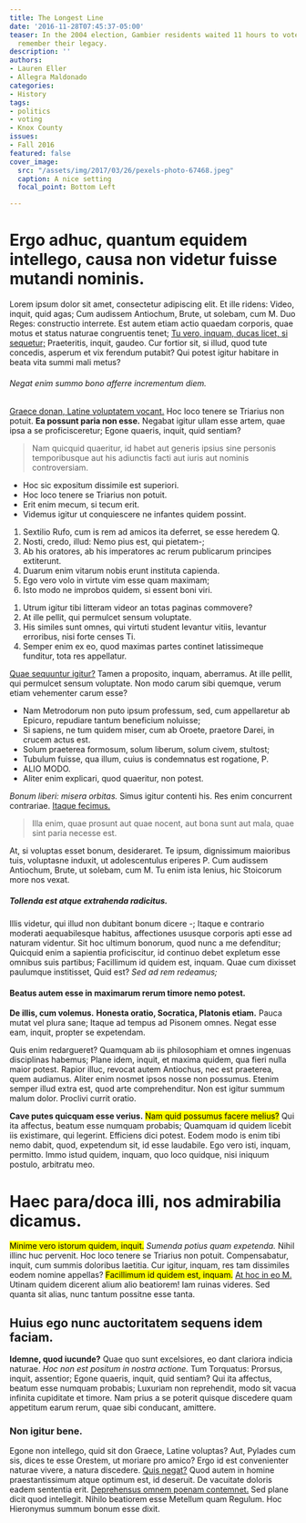 ```yaml
---
title: The Longest Line
date: '2016-11-28T07:45:37-05:00'
teaser: In the 2004 election, Gambier residents waited 11 hours to vote. Today, we
  remember their legacy.
description: ''
authors:
- Lauren Eller
- Allegra Maldonado
categories:
- History
tags:
- politics
- voting
- Knox County
issues:
- Fall 2016
featured: false
cover_image:
  src: "/assets/img/2017/03/26/pexels-photo-67468.jpeg"
  caption: A nice setting
  focal_point: Bottom Left

---
```

<h1>Ergo adhuc, quantum equidem intellego, causa non videtur fuisse mutandi nominis.</h1>

<p>Lorem ipsum dolor sit amet, consectetur adipiscing elit. Et ille ridens: Video, inquit, quid agas; Cum audissem Antiochum, Brute, ut solebam, cum M. Duo Reges: constructio interrete. Est autem etiam actio quaedam corporis, quae motus et status naturae congruentis tenet; <a href='http://loripsum.net/' target='_blank'>Tu vero, inquam, ducas licet, si sequetur;</a> Praeteritis, inquit, gaudeo. Cur fortior sit, si illud, quod tute concedis, asperum et vix ferendum putabit? Qui potest igitur habitare in beata vita summi mali metus? </p>

<h6>Negat enim summo bono afferre incrementum diem.</h6>

<p><a href='http://loripsum.net/' target='_blank'>Graece donan, Latine voluptatem vocant.</a> Hoc loco tenere se Triarius non potuit. <b>Ea possunt paria non esse.</b> Negabat igitur ullam esse artem, quae ipsa a se proficisceretur; Egone quaeris, inquit, quid sentiam? </p>

<blockquote cite='http://loripsum.net'>
	Nam quicquid quaeritur, id habet aut generis ipsius sine personis temporibusque aut his adiunctis facti aut iuris aut nominis controversiam.
</blockquote>


<ul>
	<li>Hoc sic expositum dissimile est superiori.</li>
	<li>Hoc loco tenere se Triarius non potuit.</li>
	<li>Erit enim mecum, si tecum erit.</li>
	<li>Videmus igitur ut conquiescere ne infantes quidem possint.</li>
</ul>


<ol>
	<li>Sextilio Rufo, cum is rem ad amicos ita deferret, se esse heredem Q.</li>
	<li>Nosti, credo, illud: Nemo pius est, qui pietatem-;</li>
	<li>Ab his oratores, ab his imperatores ac rerum publicarum principes extiterunt.</li>
	<li>Duarum enim vitarum nobis erunt instituta capienda.</li>
	<li>Ego vero volo in virtute vim esse quam maximam;</li>
	<li>Isto modo ne improbos quidem, si essent boni viri.</li>
</ol>


<ol>
	<li>Utrum igitur tibi litteram videor an totas paginas commovere?</li>
	<li>At ille pellit, qui permulcet sensum voluptate.</li>
	<li>His similes sunt omnes, qui virtuti student levantur vitiis, levantur erroribus, nisi forte censes Ti.</li>
	<li>Semper enim ex eo, quod maximas partes continet latissimeque funditur, tota res appellatur.</li>
</ol>


<p><a href='http://loripsum.net/' target='_blank'>Quae sequuntur igitur?</a> Tamen a proposito, inquam, aberramus. At ille pellit, qui permulcet sensum voluptate. Non modo carum sibi quemque, verum etiam vehementer carum esse? </p>

<ul>
	<li>Nam Metrodorum non puto ipsum professum, sed, cum appellaretur ab Epicuro, repudiare tantum beneficium noluisse;</li>
	<li>Si sapiens, ne tum quidem miser, cum ab Oroete, praetore Darei, in crucem actus est.</li>
	<li>Solum praeterea formosum, solum liberum, solum civem, stultost;</li>
	<li>Tubulum fuisse, qua illum, cuius is condemnatus est rogatione, P.</li>
	<li>ALIO MODO.</li>
	<li>Aliter enim explicari, quod quaeritur, non potest.</li>
</ul>


<p><i>Bonum liberi: misera orbitas.</i> Simus igitur contenti his. Res enim concurrent contrariae. <a href='http://loripsum.net/' target='_blank'>Itaque fecimus.</a> </p>

<blockquote cite='http://loripsum.net'>
	Illa enim, quae prosunt aut quae nocent, aut bona sunt aut mala, quae sint paria necesse est.
</blockquote>


<p>At, si voluptas esset bonum, desideraret. Te ipsum, dignissimum maioribus tuis, voluptasne induxit, ut adolescentulus eriperes P. Cum audissem Antiochum, Brute, ut solebam, cum M. Tu enim ista lenius, hic Stoicorum more nos vexat. </p>

<h5>Tollenda est atque extrahenda radicitus.</h5>

<p>Illis videtur, qui illud non dubitant bonum dicere -; Itaque e contrario moderati aequabilesque habitus, affectiones ususque corporis apti esse ad naturam videntur. Sit hoc ultimum bonorum, quod nunc a me defenditur; Quicquid enim a sapientia proficiscitur, id continuo debet expletum esse omnibus suis partibus; Facillimum id quidem est, inquam. Quae cum dixisset paulumque institisset, Quid est? <i>Sed ad rem redeamus;</i> </p>

<h4>Beatus autem esse in maximarum rerum timore nemo potest.</h4>

<p><b>De illis, cum volemus.</b> <b>Honesta oratio, Socratica, Platonis etiam.</b> Pauca mutat vel plura sane; Itaque ad tempus ad Pisonem omnes. Negat esse eam, inquit, propter se expetendam. </p>

<p>Quis enim redargueret? Quamquam ab iis philosophiam et omnes ingenuas disciplinas habemus; Plane idem, inquit, et maxima quidem, qua fieri nulla maior potest. Rapior illuc, revocat autem Antiochus, nec est praeterea, quem audiamus. Aliter enim nosmet ipsos nosse non possumus. Etenim semper illud extra est, quod arte comprehenditur. Non est igitur summum malum dolor. Proclivi currit oratio. </p>

<p><b>Cave putes quicquam esse verius.</b> <mark>Nam quid possumus facere melius?</mark> Qui ita affectus, beatum esse numquam probabis; Quamquam id quidem licebit iis existimare, qui legerint. Efficiens dici potest. Eodem modo is enim tibi nemo dabit, quod, expetendum sit, id esse laudabile. Ego vero isti, inquam, permitto. Immo istud quidem, inquam, quo loco quidque, nisi iniquum postulo, arbitratu meo. </p>

<h1>Haec para/doca illi, nos admirabilia dicamus.</h1>

<p><mark>Minime vero istorum quidem, inquit.</mark> <i>Sumenda potius quam expetenda.</i> Nihil illinc huc pervenit. Hoc loco tenere se Triarius non potuit. Compensabatur, inquit, cum summis doloribus laetitia. Cur igitur, inquam, res tam dissimiles eodem nomine appellas? <mark>Facillimum id quidem est, inquam.</mark> <a href='http://loripsum.net/' target='_blank'>At hoc in eo M.</a> Utinam quidem dicerent alium alio beatiorem! Iam ruinas videres. Sed quanta sit alias, nunc tantum possitne esse tanta. </p>

<h2>Huius ego nunc auctoritatem sequens idem faciam.</h2>

<p><b>Idemne, quod iucunde?</b> Quae quo sunt excelsiores, eo dant clariora indicia naturae. <i>Hoc non est positum in nostra actione.</i> Tum Torquatus: Prorsus, inquit, assentior; Egone quaeris, inquit, quid sentiam? Qui ita affectus, beatum esse numquam probabis; Luxuriam non reprehendit, modo sit vacua infinita cupiditate et timore. Nam prius a se poterit quisque discedere quam appetitum earum rerum, quae sibi conducant, amittere. </p>

<h3>Non igitur bene.</h3>

<p>Egone non intellego, quid sit don Graece, Latine voluptas? Aut, Pylades cum sis, dices te esse Orestem, ut moriare pro amico? Ergo id est convenienter naturae vivere, a natura discedere. <a href='http://loripsum.net/' target='_blank'>Quis negat?</a> Quod autem in homine praestantissimum atque optimum est, id deseruit. De vacuitate doloris eadem sententia erit. <a href='http://loripsum.net/' target='_blank'>Deprehensus omnem poenam contemnet.</a> Sed plane dicit quod intellegit. Nihilo beatiorem esse Metellum quam Regulum. Hoc Hieronymus summum bonum esse dixit. </p>
